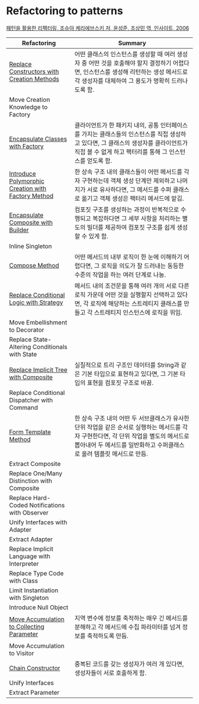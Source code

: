 # Refactoring to patterns
[패턴을 활용한 리팩터링, 조슈아 케리에브스키 저, 윤성준, 조상민 역, 인사이트, 2006](http://book.naver.com/bookdb/book_detail.nhn?bid=2500103)


| Refactoring                                                  | Summary                                                      |
| ------------------------------------------------------------ | ------------------------------------------------------------ |
| [Replace Constructors with Creation Methods](https://github.com/iamkyu/refactoring-to-patterns/blob/master/src/main/java/replace_constructors_with_creation_methods) | 어떤 클래스의 인스턴스를 생성할 때 여러 생성자 중 어떤 것을 호출해야 할지 결정하기 어렵다면, 인스턴스를 생성해 리턴하는 생성 메서드로 각 생성자를 대체하여 그 용도가 명확히 드러나도록 함. |
| Move Creation Knowledge to Factory                           |                                                              |
| [Encapsulate Classes with Factory](https://github.com/iamkyu/refactoring-to-patterns/blob/master/src/main/java/encapsulate_classes_with_factory) | 클라이언트가 한 패키지 내의, 공통 인터페이스를 가지는 클래스들의 인스턴스를 직접 생성하고 있다면, 그 클래스의 생성자를 클라이언트가 직접 볼 수 없게 하고 팩터리를 통해 그 인스턴스를 얻도록 함. |
| [Introduce Polymorphic Creation with Factory Method](https://github.com/iamkyu/refactoring-to-patterns/blob/master/src/main/java/introduce_polymorphic_creation_with_factory_method) | 한 상속 구조 내의 클래스들이 어떤 메서드를 각자 구현하는데 객체 생성 단계만 제외하고 나머지가 서로 유사하다면, 그 메서드를 수퍼 클래스로 옮기고 객체 생성은 팩터리 메서드에 맡김. |
| [Encapsulate Composite with Builder](https://github.com/iamkyu/refactoring-to-patterns/blob/master/src/main/java/encapsulate_composite_with_builder) | 컴포짓 구조를 생성하는 과정이 반복적으로 수행되고 복잡하다면 그 세부 사항을 처리하는 별도의 빌더를 제공하여 컴포짓 구조를 쉽게 생성할 수 있게 함. |
| Inline Singleton                                             |                                                              |
| [Compose Method](https://github.com/iamkyu/refactoring-to-patterns/blob/master/src/main/java/compose_method) | 어떤 메서드의 내부 로직이 한 눈에 이해하기 어렵다면, 그 로직을 의도가 잘 드러내는 동등한 수준의 작업을 하는 여러 단계로 나눔. |
| [Replace Conditional Logic with Strategy](https://github.com/iamkyu/refactoring-to-patterns/blob/master/src/main/java/replace_conditional_logic_with_strategy) | 메서드 내의 조건문을 통해 여러 개의 서로 다른 로직 가운데 어떤 것을 실행할지 선택하고 있다면, 각 로직에 해당하는 스트레티지 클래스를 만들고 각 스트레티지 인스턴스에 로직을 위임. |
| Move Embellishment to Decorator                              |                                                              |
| Replace State-Altering Conditionals with State               |                                                              |
| [Replace Implicit Tree with Composite](https://github.com/iamkyu/refactoring-to-patterns/blob/master/src/main/java/replace_implicit_tree_with_composite) | 실질적으로 트리 구조인 데이터를 String과 같은 기본 타입으로 표현하고 있다면, 그 기본 타입의 표현을 컴포짓 구조로 바꿈. |
| Replace Conditional Dispatcher with Command                  |                                                              |
| [Form Template Method](https://github.com/iamkyu/refactoring-to-patterns/blob/master/src/main/java/form_template_method) | 한 상속 구조 내의 어떤 두 서브클래스가 유사한 단위 작업을 같은 순서로 실행하는 메서드를 각자 구현한다면, 각 단위 작업을 별도의 메서드로 뽑아내어 두 메서드를 일반화하고 수퍼클래스로 올려 템플릿 메서드로 만듬. |
| Extract Composite                                            |                                                              |
| Replace One/Many Distinction with Composite                  |                                                              |
| Replace Hard-Coded Notifications with Observer               |                                                              |
| Unify Interfaces with Adapter                                |                                                              |
| Extract Adapter                                              |                                                              |
| Replace Implicit Language with Interpreter                   |                                                              |
| Replace Type Code with Class                                 |                                                              |
| Limit Instantiation with Singleton                           |                                                              |
| Introduce Null Object                                        |                                                              |
| [Move Accumulation to Collecting Parameter](https://github.com/iamkyu/refactoring-to-patterns/tree/master/src/main/java/move_accumulation_to_collecting_parameter) | 지역 변수에 정보를 축적하는 매우 긴 메서드를 분해하고 각 메서드에 수집 파라미터를 넘겨 정보를 축적하도록 만듬. |
| Move Accumulation to Visitor                                 |                                                              |
| [Chain Constructor](https://github.com/iamkyu/refactoring-to-patterns/tree/master/src/main/java/chain_constructors) | 중복된 코드를 갖는 생성자가 여러 개 있다면, 생성자들이 서로 호출하게 함. |
| Unify Interfaces                                             |                                                              |
| Extract Parameter                                            |                                                              |

